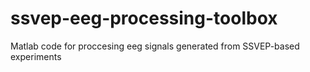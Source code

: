# ssvep-eeg-processing-toolbox
Matlab code for proccesing eeg signals generated from SSVEP-based experiments
